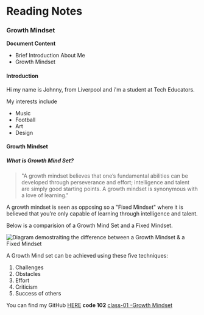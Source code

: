 # Reading Notes

### Growth Mindset

**Document Content**

- Brief Introduction About Me
- Growth Mindset

#### Introduction
Hi my name is Johnny, from Liverpool and i'm a student at Tech Educators.

My interests include

- Music
- Football
- Art
- Design

#### **Growth Mindset**

##### What is Growth Mind Set?

> "A growth mindset believes that one’s fundamental abilities can be developed through perseverance and effort; intelligence and talent are simply good starting points. A growth mindset is synonymous with a love of learning."

A growth mindset is seen as opposing so a "Fixed Mindset" where it is believed that you're only capable of learning through intelligence and talent.

Below is a comparision of a Growth Mind Set and a Fixed Mindset.

![Diagram demostraiting the difference between a Growth Mindset & a Fixed Mindset](https://atlassianblog.wpengine.com/wp-content/uploads/NewGrowthMindset2.png)

A Growth Mind set can be achieved using these five techniques:
1. Challenges
2. Obstacles
3. Effort
4. Criticism
5. Success of others

You can find my GitHub [HERE](https://github.com/johnnymg94)
**code 102**
[class-01 -Growth Mindset](httsp://johnnymg94.github.io/reading-notes/notes/code-102/102class01)